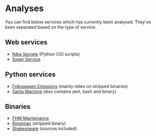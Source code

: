 # Analyses

You can find below services which has currently been analysed. They've been
separated based on the type of service.

## Web services

* [N4w Secrets](n4w_secrets/README.md) (Python CGI scripts)
* [Syper Service](syper_service/README.md)

## Python services

* [Folkswagen Emissions](Folkswagen_emissions/README.md) (mainly relies on 
stripped binaries)
* [Santa Machine](santamachine/README.md) (also contains perl, bash and binary)

## Binaries

* [FHM Maintenance](FHM-Maintenance/README.md)
* [Ropeman](ropeman/README.md) (stripped binary)
* [Shakespeare](shakespeare/README.md) (sources included)
